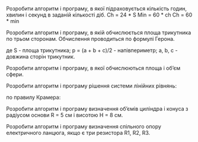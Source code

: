 Розробити алгоритм і програму, в якої підраховується кількість годин, хвилин і секунд в заданій кількості діб.
Ch = 24 * S
Min = 60 * ch
Ch = 60 * min

Розробити алгоритм і програму, в якій обчислюється площа трикутника по трьом сторонам. Обчислення проводиться по формулі Герона.

де S - площа трикутника;
p = (a + b + c)/2 - напівпериметр;
a, b, c - довжина сторін трикутник.

Розробити алгоритм і програму, в якої обчислюються площа і об’єм сфери.


Розробити алгоритм і програму рішення системи лінійних рівнянь:

по правилу Крамера:




Розробити алгоритм і програму визначення об’ємів циліндра і конуса з радіусом основи R = 5 см і висотою H = 8 см.


Розробити алгоритм і програму визначення спільного опору електричного ланцюга, якщо є три резистора R1, R2, R3.
 


